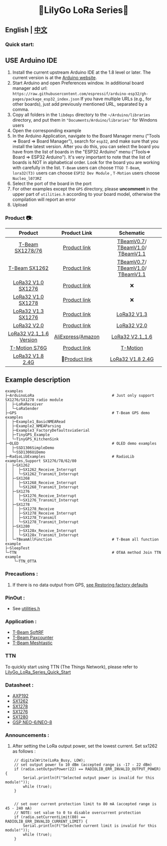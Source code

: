 <h1 align = "center">🌟LilyGo LoRa Series🌟</h1>

## **English | [中文](./README_CN.MD)**


<h3 align = "left">Quick start:</h3>

## USE Arduino IDE

1. Install the current upstream Arduino IDE at the 1.8 level or later. The current version is at the [Arduino website](http://www.arduino.cc/en/main/software).
2. Start Arduino and open Preferences window. In additional board manager add url: `https://raw.githubusercontent.com/espressif/arduino-esp32/gh-pages/package_esp32_index.json` If you have multiple URLs (e.g., for other boards), just add previously mentioned URL, separated by a comma.
3. Copy all folders in the `libdeps` directory to the `~/Arduino/libraries` directory, and put them in `"Documents/Arduino/libraries"` for Windons users
4. Open the corresponding example
5. In the Arduino Application, navigate to the Board Manager menu ("Tools => Board => Board Manager"), search for `esp32`, and make sure that you install the latest version. After you do this, you can select the board you have from the list of boards in the "ESP32 Arduino" menu ("Tools=> Board => ESP32 Arduino"). It's very important to note that the list of boards is NOT in alphabetical order. Look for the board you are working with carefully in the list. `T-Beam` users can choose `TTGO T-Beam`, `lora32(T3)` users can choose `ESP32 Dev Module` , `T-Motion` users choose `Nucleo_l073RZ`
6. Select the port of the board in the port
7. For other examples except the `GPS` directory, please **uncomment** in the upper part of `utilities.h` according to your board model, otherwise the compilation will report an error
8. Upload

<h3 align = "left">Product 📷:</h3>

|           Product           |                                                         Product  Link                                                         |                                                                   Schematic                                                                    |
| :-------------------------: | :---------------------------------------------------------------------------------------------------------------------------: | :--------------------------------------------------------------------------------------------------------------------------------------------: |
|    [T-Beam SX1278/76 ]()    |                                [Product link](https://pt.aliexpress.com/item/32967228739.html)                                | [TBeamV0.7](schematic/LilyGo_TBeam_V0.7.pdf)/     [TBeamV1.0](schematic/LilyGo_TBeam_V1.0.pdf)/  [TBeamV1.1 ](schematic/LilyGo_TBeam_V1.1.pdf) |
|      [T-Beam SX1262]()      |                               [Product link](https://pt.aliexpress.com/item/4001287221970.html)                               | [TBeamV0.7](schematic/LilyGo_TBeam_V0.7.pdf)/     [TBeamV1.0](schematic/LilyGo_TBeam_V1.0.pdf)/  [TBeamV1.1 ](schematic/LilyGo_TBeam_V1.1.pdf) |
|   [LoRa32 V1.0 SX1276]()    |                                [Product link](https://pt.aliexpress.com/item/32842155838.html)                                |                                                                       ❌                                                                        |
|   [LoRa32 V1.0 SX1278]()    |                                [Product link](https://pt.aliexpress.com/item/32842155838.html)                                |                                                                       ❌                                                                        |
|   [LoRa32 V1.3 SX1276]()    |                               [Product link](https://pt.aliexpress.com/item/4000628100802.html)                               |                                                      [LoRa32 V1.3](schematic/T3_V1.3.pdf)                                                      |
|       [LoRa32 V2.0]()       |                                [Product link](https://pt.aliexpress.com/item/32847443952.html)                                |                                                      [LoRa32 V2.0](schematic/T3_V2.0.pdf)                                                      |
| [LoRa32 V2.1_1.6 Version]() | [AliExpress](https://pt.aliexpress.com/item/32872078587.html)/[Amazon](https://www.amazon.com/dp/B09SHRWVNB?ref=myi_title_dp) |                                                    [LoRa32 V2.1_1.6](schematic/T3_V1.6.pdf)                                                    |
|      [T-Motion S76G]()      |                              [Product link](https://www.aliexpress.com/item/4000571051141.html)                               |                                                       [T-Motion](schematic/T-Motion.pdf)                                                       |
|    [LoRa32 V1.8 2.4G]()     |                                🔱[Product link](https://www.lilygo.cc/products/lora-v1-8-esp32)                                |                                                   [LoRa32 V1.8 2.4G](schematic/T3_V1.8.pdf)                                                    |

## Example description


```
examples
├─ArduinoLoRa                                   # Just only support SX1276/SX1278 radio module
│  ├─LoRaReceiver
│  └─LoRaSender
├─GPS                                           # T-Beam GPS demo examples
│  ├─Example1_BasicNMEARead
│  ├─Example2_NMEAParsing
│  ├─Example3_FactoryDefaultsviaSerial
│  ├─TinyGPS_Example
│  └─TinyGPS_KitchenSink
├─OLED                                          # OLED demo examples
│  ├─SSD1306SimpleDemo
│  └─SSD1306UiDemo
├─RadioLibExamples                              # RadioLib examples,Support SX1276/78/62/80
│  ├─SX1262
│  │  ├─SX1262_Receive_Interrupt
│  │  └─SX1262_Transmit_Interrupt
│  ├─SX1268
│  │  ├─SX1268_Receive_Interrupt
│  │  └─SX1268_Transmit_Interrupt
│  ├─SX1276
│  │  ├─SX1276_Receive_Interrupt
│  │  └─SX1276_Transmit_Interrupt
│  ├─SX1278
│  │  ├─SX1278_Receive
│  │  ├─SX1278_Receive_Interrupt
│  │  ├─SX1278_Transmit
│  │  └─SX1278_Transmit_Interrupt
│  ├─SX1280
│  │  ├─SX128x_Receive_Interrupt
│  │  └─SX128x_Transmit_Interrupt
│  └─TBeamAllFunction                           # T-Beam all function example
├─SleepTest
└─TTN                                           # OTAA method Join TTN example
    └─TTN_OTTA

```



<h3 align = "left">Precautions :</h3>

1. If there is no data output from GPS, [see Restoring factory defaults ](firmware/GPS_%20reset)

<h3 align = "left">PinOut :</h3>

- See [utilities.h](examples/ArduinoLoRa/LoRaReceiver/utilities.h)

<h3 align = "left">Application :</h3>

- [T-Beam SoftRF](https://github.com/lyusupov/SoftRF)
- [T-Beam Paxcounter](https://github.com/cyberman54/ESP32-Paxcounter)
- [T-Beam Meshtastic](https://github.com/meshtastic/Meshtastic-device)

### TTN

To quickly start using TTN (The Things Network), please refer to [LilyGo_LoRa_Series_Quick_Start](./docs/en/LilyGo_LoRa_Series_Quick_Start_On_TTN.md)

<h3 align = "left">Datasheet :</h3>

- [AXP192](http://www.x-powers.com/en.php/Info/product_detail/article_id/29)
- [SX1262](https://www.semtech.com/products/wireless-rf/lora-transceivers/sx1262)
- [SX1278](https://www.semtech.com/products/wireless-rf/lora-transceivers/sx1278)
- [SX1276](https://www.semtech.com/products/wireless-rf/lora-transceivers/sx1276)
- [SX1280](https://www.semtech.com/products/wireless-rf/lora-24ghz/sx1280)
- [GSP NEO-6/NEO-8](https://www.u-blox.com/en/product/neo-6-series)



<h3 align = "left">Announcements :</h3>

1. After setting the LoRa output power, set the lowest current. Set sx1262 as follows :

```
    // digitalWrite(LoRa_Busy, LOW);
    // set output power to 10 dBm (accepted range is -17 - 22 dBm)
    if (radio.setOutputPower(22) == RADIOLIB_ERR_INVALID_OUTPUT_POWER) {
        Serial.println(F("Selected output power is invalid for this module!"));
        while (true);
    }


    // set over current protection limit to 80 mA (accepted range is 45 - 240 mA)
    // NOTE: set value to 0 to disable overcurrent protection
    if (radio.setCurrentLimit(80) == RADIOLIB_ERR_INVALID_CURRENT_LIMIT) {
        Serial.println(F("Selected current limit is invalid for this module!"));
        while (true);
    }
```

